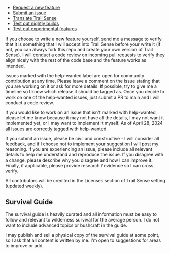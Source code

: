 - [Request a new feature](https://github.com/kylecorry31/Trail-Sense/issues/2590)
- [Submit an issue](https://github.com/kylecorry31/Trail-Sense/issues)
- [Translate Trail Sense](https://github.com/kylecorry31/Trail-Sense/issues/213)
- [Test out nightly builds](https://github.com/kylecorry31/Trail-Sense/discussions/1940)
- [Test out experimental features](https://github.com/kylecorry31/Trail-Sense/discussions/2099)

If you choose to write a new feature yourself, send me a message to verify that it is something that I will accept into Trail Sense before your write it (if not, you can always fork this repo and create your own version of Trail Sense). I will conduct a code review on incoming pull requests to verify they align nicely with the rest of the code base and the feature works as intended.

Issues marked with the help-wanted label are open for community contribution at any time. Please leave a comment on the issue stating that you are working on it or ask for more details. If possible, try to give me a timeline so I know which release it should be tagged as. Once you decide to work on one of the help-wanted issues, just submit a PR to main and I will conduct a code review.

If you would like to work on an issue that isn't marked with help-wanted, please let me know because it may not have all the details, I may not want it implemented yet, or I may want to implement it myself. As of April 28, 2024 all issues are correctly tagged with help-wanted.

If you submit an issue, please be civil and constructive - I will consider all feedback, and if I choose not to implement your suggestion I will post my reasoning. If you are experiencing an issue, please include all relevant details to help me understand and reproduce the issue. If you disagree with a change, please describe why you disagree and how I can improve it. Finally, if applicable, please provide research / evidence so I can cross verify.

All contributors will be credited in the Licenses section of Trail Sense setting (updated weekly).

## Survival Guide
The survival guide is heavily curated and all information must be easy to follow and relevant to wilderness survival for the average person. I do not want to include advanced topics or bushcraft in the guide.

I may publish and sell a physical copy of the survival guide at some point, so I ask that all content is written by me. I'm open to suggestions for areas to improve or add.
